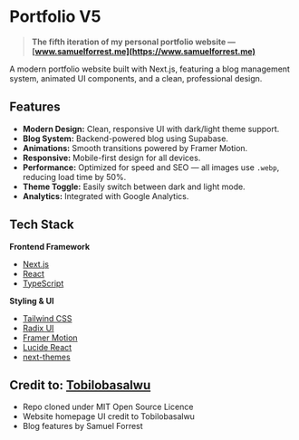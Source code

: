 # Portfolio V5

> **The fifth iteration of my personal portfolio website — [www.samuelforrest.me](https://www.samuelforrest.me)**

A modern portfolio website built with Next.js, featuring a blog management system, animated UI components, and a clean, professional design.



##  Features

- **Modern Design:** Clean, responsive UI with dark/light theme support.
- **Blog System:** Backend-powered blog using Supabase.
- **Animations:** Smooth transitions powered by Framer Motion.
- **Responsive:** Mobile-first design for all devices.
- **Performance:** Optimized for speed and SEO — all images use `.webp`, reducing load time by 50%.
- **Theme Toggle:** Easily switch between dark and light mode.
- **Analytics:** Integrated with Google Analytics.



##  Tech Stack

**Frontend Framework**
- [Next.js](https://nextjs.org/)
- [React](https://react.dev/)
- [TypeScript](https://www.typescriptlang.org/)

**Styling & UI**
- [Tailwind CSS](https://tailwindcss.com/)
- [Radix UI](https://www.radix-ui.com/)
- [Framer Motion](https://www.framer.com/motion/)
- [Lucide React](https://lucide.dev/)
- [next-themes](https://github.com/pacocoursey/next-themes)


## Credit to: [Tobilobasalwu](https://github.com/tobilobasalawu)

- Repo cloned under MIT Open Source Licence
- Website homepage UI credit to Tobilobasalwu
- Blog features by Samuel Forrest



